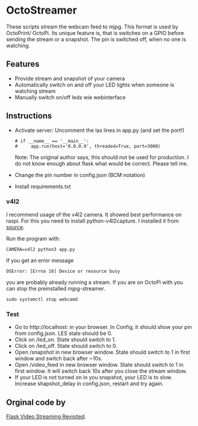 # OctoStreamer

These scripts stream the webcam feed to mjpg. This format is used by OctoPrint/
OctoPi. Its unique feature is, that is switches on a GPIO before sending the
stream or a snapshot. The pin is switched off, when no one is watching.

## Features

- Provide stream and snapshot of your camera
- Automatically switch on and off your LED lights when someone is watching
  stream
- Manually switch on/off leds wie webinterface

## Instructions

- Activate server:
  Uncomment the las lines in app.py (and set the port!)

      # if __name__ == '__main__':
      #     app.run(host='0.0.0.0', threaded=True, port=3000)
  Note: The original author says, this should not be used for production.
  I do not know enough about flask what would be correct. Please tell me.
- Change the pin number in config.json (BCM notation)
- Install requirements.txt

### v4l2

I recommend usage of the v4l2 camera. It showed best performance on raspi.
For this you need to install python-v4l2capture. I installed it from [source](https://github.com/jnohlgard/python-v4l2capture).

Run the program with:

    CAMERA=v4l2 python3 app.py

If you get an error message

    OSError: [Errno 16] Device or resource busy

you are probably already running a stream. If you are on OctoPi with
you can stop the preinstalled mjpg-streamer.
    
    sudo systemctl stop webcamd

### Test

- Go to http://localhost:<port> in your browser. In Config, it should show your
  pin from config.json. LES state should be 0.
- Click on /led_on. State should switch to 1.
- Click on /led_off. State should switch to 0.
- Open /snapshot in new browser window. State should switch to 1 in first window
  and switch back after ~10s.
- Open /video_feed in new browser window. State should switch to 1 in first
  window. It will switch back 10s after you close the stream window.
- If your LED is not turned on in you snapshot, your LED is to slow. Increase
  shapshot_delay in config.json, restart and try again.
## Orginal code by

[Flask Video Streaming Revisited](http://blog.miguelgrinberg.com/post/flask-video-streaming-revisited).
